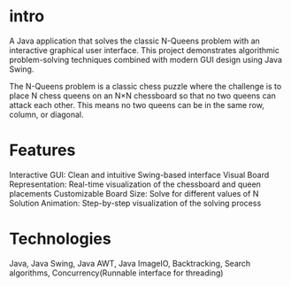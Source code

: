 # intro 
A Java application that solves the classic N-Queens problem with an interactive graphical user interface.
This project demonstrates algorithmic problem-solving techniques combined with modern GUI design using Java Swing.

The N-Queens problem is a classic chess puzzle where the challenge is to place N chess queens on an N×N chessboard so that no two queens can attack each other.
This means no two queens can be in the same row, column, or diagonal.


# Features
Interactive GUI: Clean and intuitive Swing-based interface
Visual Board Representation: Real-time visualization of the chessboard and queen placements
Customizable Board Size: Solve for different values of N
Solution Animation: Step-by-step visualization of the solving process

# Technologies

Java, Java Swing, Java AWT, Java ImageIO, Backtracking, Search algorithms, Concurrency(Runnable interface for threading)
